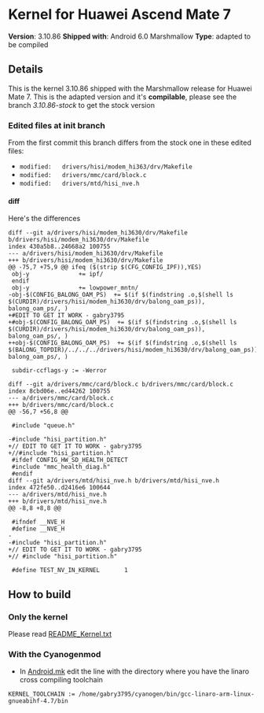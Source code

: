 # Kernel for Huawei Ascend Mate 7
**Version**: 3.10.86
**Shipped with**: Android 6.0 Marshmallow
**Type**: adapted to be compiled

## Details
This is the kernel 3.10.86 shipped with the Marshmallow release for Huawei Mate 7. This is the adapted version and it's **compilable**, please see the branch *3.10.86-stock* to get the stock version
### Edited files at init branch
From the first commit this branch differs from the stock one in these edited files:
- `modified:   drivers/hisi/modem_hi363/drv/Makefile`
- `modified:   drivers/mmc/card/block.c`
- `modified:   drivers/mtd/hisi_nve.h`

#### diff
Here's the differences
```
diff --git a/drivers/hisi/modem_hi3630/drv/Makefile b/drivers/hisi/modem_hi3630/drv/Makefile
index 430a5b8..24668a2 100755
--- a/drivers/hisi/modem_hi3630/drv/Makefile
+++ b/drivers/hisi/modem_hi3630/drv/Makefile
@@ -75,7 +75,9 @@ ifeq ($(strip $(CFG_CONFIG_IPF)),YES)
 obj-y				+= ipf/
 endif
 obj-y				+= lowpower_mntn/
-obj-$(CONFIG_BALONG_OAM_PS)  += $(if $(findstring .o,$(shell ls $(CURDIR)/drivers/hisi/modem_hi3630/drv/balong_oam_ps)), balong_oam_ps/, )
+#EDIT TO GET IT WORK - gabry3795
+#obj-$(CONFIG_BALONG_OAM_PS)  += $(if $(findstring .o,$(shell ls $(CURDIR)/drivers/hisi/modem_hi3630/drv/balong_oam_ps)), balong_oam_ps/, )
++obj-$(CONFIG_BALONG_OAM_PS)  += $(if $(findstring .o,$(shell ls $(BALONG_TOPDIR)/../../../drivers/hisi/modem_hi3630/drv/balong_oam_ps)), balong_oam_ps/, )
 
 subdir-ccflags-y := -Werror
 
diff --git a/drivers/mmc/card/block.c b/drivers/mmc/card/block.c
index 8cbd06e..ed44262 100755
--- a/drivers/mmc/card/block.c
+++ b/drivers/mmc/card/block.c
@@ -56,7 +56,8 @@
 
 #include "queue.h"
 
-#include "hisi_partition.h"
+// EDIT TO GET IT TO WORK - gabry3795
+//#include "hisi_partition.h"
 #ifdef CONFIG_HW_SD_HEALTH_DETECT
 #include "mmc_health_diag.h"
 #endif
diff --git a/drivers/mtd/hisi_nve.h b/drivers/mtd/hisi_nve.h
index 472fe50..d2416e6 100644
--- a/drivers/mtd/hisi_nve.h
+++ b/drivers/mtd/hisi_nve.h
@@ -8,8 +8,8 @@
 
 #ifndef __NVE_H
 #define __NVE_H
-
-#include "hisi_partition.h"
+// EDIT TO GET IT TO WORK - gabry3795
+// #include "hisi_partition.h"
 
 #define TEST_NV_IN_KERNEL       1
```


## How to build
### Only the kernel
Please read [README_Kernel.txt](README_Kernel.txt)

### With the Cyanogenmod
- In [Android.mk](Android.mk) edit the line with the directory where you have the linaro cross compiling toolchain
```make
KERNEL_TOOLCHAIN := /home/gabry3795/cyanogen/bin/gcc-linaro-arm-linux-gnueabihf-4.7/bin
``` 

